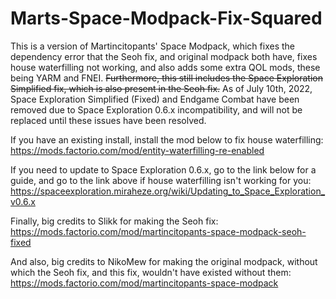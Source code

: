 # Marts-Space-Modpack-Fix-Squared
This is a version of Martincitopants' Space Modpack, which fixes the dependency error that the Seoh fix, and original modpack both have, fixes house waterfilling not working, and also adds some extra QOL mods, these being YARM and FNEI. ~~Furthermore, this still includes the Space Exploration Simplified fix, which is also present in the Seoh fix.~~ 
As of July 10th, 2022, Space Exploration Simplified (Fixed) and Endgame Combat have been removed due to Space Exploration 0.6.x incompatibility, and will not be replaced until these issues have been resolved.

If you have an existing install, install the mod below to fix house waterfilling:
https://mods.factorio.com/mod/entity-waterfilling-re-enabled

If you need to update to Space Exploration 0.6.x, go to the link below for a guide, and go to the link above if house waterfilling isn't working for you: https://spaceexploration.miraheze.org/wiki/Updating_to_Space_Exploration_v0.6.x

Finally, big credits to Slikk for making the Seoh fix: 
https://mods.factorio.com/mod/martincitopants-space-modpack-seoh-fixed

And also, big credits to NikoMew for making the original modpack, without which the Seoh fix, and this fix, wouldn't have existed without them: https://mods.factorio.com/mod/martincitopants-space-modpack
